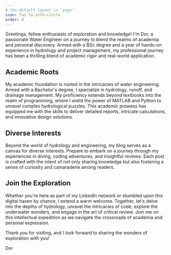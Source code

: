 ```yaml
---
# the default layout is 'page'
icon: fas fa-info-circle
order: 4
---
```


Greetings, fellow enthusiasts of exploration and knowledge! I'm Dor, a passionate Water Engineer on a journey to blend the realms of academia and personal discovery. Armed with a BSc degree and a year of hands-on experience in hydrology and project management, my professional journey has been a thrilling blend of academic rigor and real-world application.

## Academic Roots
My academic foundation is rooted in the intricacies of water engineering. Armed with a Bachelor's degree, I specialize in hydrology, runoff, and drainage management. My proficiency extends beyond textbooks into the realm of programming, where I wield the power of MATLAB and Python to unravel complex hydrological puzzles. This academic prowess has equipped me with the skills to deliver detailed reports, intricate calculations, and innovative design solutions.


## Diverse Interests
Beyond the world of hydrology and engineering, my blog serves as a canvas for diverse interests. Prepare to embark on a journey through my experiences in diving, coding adventures, and insightful reviews. Each post is crafted with the intent of not only sharing knowledge but also fostering a sense of curiosity and camaraderie among readers.

## Join the Exploration
Whether you're here as part of my LinkedIn network or stumbled upon this digital haven by chance, I extend a warm welcome. Together, let's delve into the depths of hydrology, unravel the intricacies of code, explore the underwater wonders, and engage in the art of critical review. Join me on this intellectual expedition as we navigate the crossroads of academia and personal expression.

Thank you for visiting, and I look forward to sharing the wonders of exploration with you!

Dor
